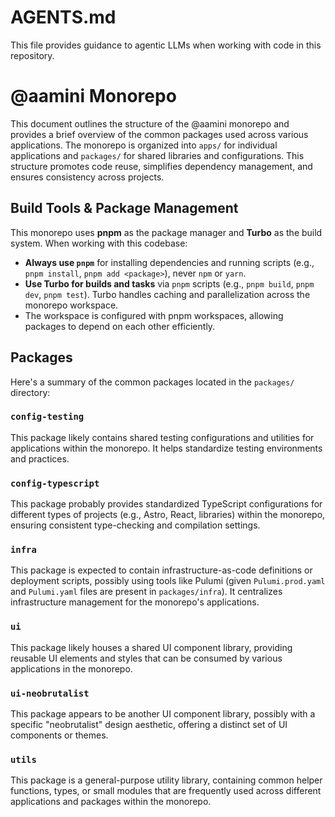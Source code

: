 # AGENTS.md

This file provides guidance to agentic LLMs when working with code in this
repository.

# @aamini Monorepo

This document outlines the structure of the @aamini monorepo and provides a
brief overview of the common packages used across various applications. The
monorepo is organized into `apps/` for individual applications and `packages/`
for shared libraries and configurations. This structure promotes code reuse,
simplifies dependency management, and ensures consistency across projects.

## Build Tools & Package Management

This monorepo uses **pnpm** as the package manager and **Turbo** as the build
system. When working with this codebase:

- **Always use `pnpm`** for installing dependencies and running scripts (e.g.,
  `pnpm install`, `pnpm add <package>`), never `npm` or `yarn`.
- **Use Turbo for builds and tasks** via `pnpm` scripts (e.g., `pnpm build`,
  `pnpm dev`, `pnpm test`). Turbo handles caching and parallelization across the
  monorepo workspace.
- The workspace is configured with pnpm workspaces, allowing packages to depend
  on each other efficiently.

## Packages

Here's a summary of the common packages located in the `packages/` directory:

### `config-testing`

This package likely contains shared testing configurations and utilities for
applications within the monorepo. It helps standardize testing environments and
practices.

### `config-typescript`

This package probably provides standardized TypeScript configurations for
different types of projects (e.g., Astro, React, libraries) within the monorepo,
ensuring consistent type-checking and compilation settings.

### `infra`

This package is expected to contain infrastructure-as-code definitions or
deployment scripts, possibly using tools like Pulumi (given `Pulumi.prod.yaml`
and `Pulumi.yaml` files are present in `packages/infra`). It centralizes
infrastructure management for the monorepo's applications.

### `ui`

This package likely houses a shared UI component library, providing reusable UI
elements and styles that can be consumed by various applications in the
monorepo.

### `ui-neobrutalist`

This package appears to be another UI component library, possibly with a
specific "neobrutalist" design aesthetic, offering a distinct set of UI
components or themes.

### `utils`

This package is a general-purpose utility library, containing common helper
functions, types, or small modules that are frequently used across different
applications and packages within the monorepo.
